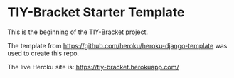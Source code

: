 # TIY-Bracket Starter Template

This is the beginning of the TIY-Bracket project.

The template from https://github.com/heroku/heroku-django-template was used to create this repo.

The live Heroku site is: https://tiy-bracket.herokuapp.com/

